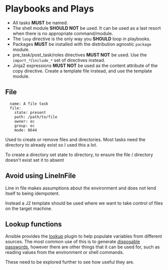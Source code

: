 # Playbooks and Plays

 - All tasks **MUST** be named.
 - The shell module **SHOULD NOT** be used. It can be used as a last resort when there is no appropriate
   command/module.
 - The `loop` directive is the only way you **SHOULD** loop in playbooks.
 - Packages **MUST** be installed with the distribution agnostic `package` module.
 - pre_task/post_task/roles directives **MUST NOT** be used. Use the `import_*`/`include_*` set of directives
   instead.
 - Jinja2 expressions **MUST NOT** be used as the content attribute of the copy directive. Create a template
   file instead, and use the template module.

## File

```
  name: A file task
  file:
    state: present
    path: /path/to/file
    owner: ec
    group: ec
    mode: 0644
```

Used to create or remove files and directories. Most tasks need the directory to already exist so I used this a lot.

To create a directory set state to directory, to ensure the file / directory doesn't exist set it to absent

## Avoid using LineInFile

Line in file makes assumptions about the environment and does not lend itself to being idempotent.

Instead a J2 template should be used where we want to take control of files on the target machine.

## Lookup functions

Ansible provides the [lookup](https://docs.ansible.com/ansible/latest/plugins/lookup.html) plugin to help populate 
variables from different sources. The most common use of this is to generate [disposable passwords](./Vault.md), however
there are other things that it can be used for, such as reading values from the environment or shell commands.

These need to be explored further to see how useful they are.
